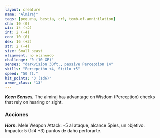 ```yaml
---
layout: creature
name: "Almiraj"
tags: [pequena, bestia, cr0, tomb-of-annihilation]
cha: 10 (0)
wis: 14 (+2)
int: 2 (-4)
con: 10 (0)
dex: 16 (+3)
str: 2 (-4)
size: Small beast
alignment: no alineado
challenge: "0 (10 XP)"
senses: "darkvision 30ft., passive Perception 14"
skills: "Percepción +4, Sigilo +5"
speed: "50 ft."
hit_points: "3 (1d6)"
armor_class: "13"
---
```


***Keen Senses.*** The almiraj has advantage on Wisdom (Perception) checks that rely on hearing or sight.

### Acciones

***Horn.*** Mele Weapon Attack: +5 al ataque, alcance 5pies, un objetivo. Impacto: 5 (1d4 +3) puntos de daño perforante.